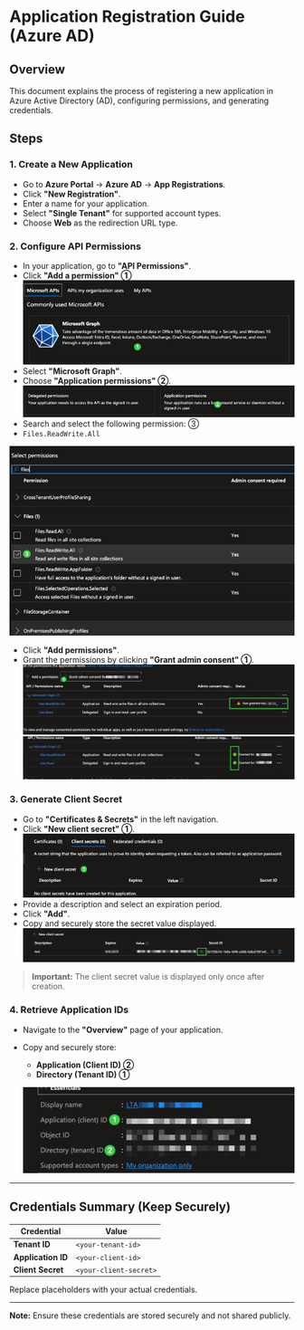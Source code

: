 # Application Registration Guide (Azure AD)

## Overview

This document explains the process of registering a new application in Azure Active Directory (AD), configuring permissions, and generating credentials.

## Steps

### 1. Create a New Application

- Go to **Azure Portal** → **Azure AD** → **App Registrations**.
- Click **"New Registration"**.
- Enter a name for your application.
- Select **"Single Tenant"** for supported account types.
- Choose **Web** as the redirection URL type.

### 2. Configure API Permissions

- In your application, go to **"API Permissions"**.
- Click **"Add a permission" ①** 
![Microsoft API](img/tuto1.png)
- Select **"Microsoft Graph"**.
- Choose **"Application permissions" ②**.
![Application permissions](img/tuto2.png)
- Search and select the following permission: ③
- `Files.ReadWrite.All`

![Files.ReadWrite.all](img/tuto3.png)
- Click **"Add permissions"**.
- Grant the permissions by clicking **"Grant admin consent" ①**.
![Grant permissions](img/tuto4.png)
![Permissions grantd](img/tuto5.png)

### 3. Generate Client Secret

- Go to **"Certificates & Secrets"** in the left navigation.
- Click **"New client secret" ①**.
![New secret](img/tuto6.png)
- Provide a description and select an expiration period.
- Click **"Add"**.
- Copy and securely store the secret value displayed.
![Store ](img/tuto7.png)

> **Important:** The client secret value is displayed only once after creation.

### 4. Retrieve Application IDs

- Navigate to the **"Overview"** page of your application.
- Copy and securely store:
  - **Application (Client ID) ②**
  - **Directory (Tenant ID) ①**
  
  ![Copy ClientID and tenantID](img/tuto8.png)

---

## Credentials Summary (Keep Securely)

| Credential             | Value                  |
|------------------------|------------------------|
| **Tenant ID**          | `<your-tenant-id>`     |
| **Application ID**     | `<your-client-id>`     |
| **Client Secret**      | `<your-client-secret>` |

Replace placeholders with your actual credentials.

---

**Note:** Ensure these credentials are stored securely and not shared publicly.


